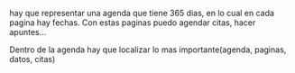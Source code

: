 hay que representar una agenda que tiene 365 dias, en lo cual en cada pagina hay fechas. Con estas paginas puedo agendar citas, hacer apuntes...

Dentro de la agenda hay que localizar lo mas importante(agenda, paginas, datos, citas)


